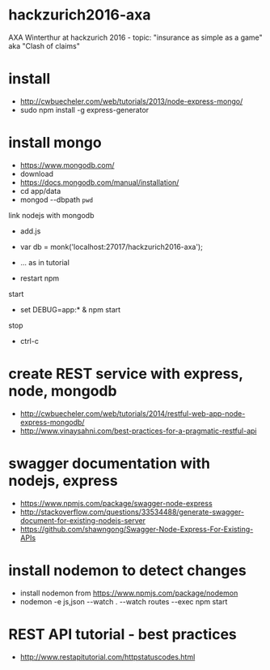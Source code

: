 # hackzurich2016-axa
AXA Winterthur at hackzurich 2016 - topic: "insurance as simple as a game" aka "Clash of claims"

# install
* http://cwbuecheler.com/web/tutorials/2013/node-express-mongo/
* sudo npm install -g express-generator


# install mongo
* https://www.mongodb.com/
* download
* https://docs.mongodb.com/manual/installation/
* cd app/data
* mongod --dbpath `pwd`


link nodejs with mongodb
* add.js
* var db = monk('localhost:27017/hackzurich2016-axa');
* ... as in tutorial

* restart npm

start
* set DEBUG=app:* & npm start

stop
* ctrl-c

# create REST service with express, node, mongodb
* http://cwbuecheler.com/web/tutorials/2014/restful-web-app-node-express-mongodb/
* http://www.vinaysahni.com/best-practices-for-a-pragmatic-restful-api


# swagger documentation with nodejs, express
* https://www.npmjs.com/package/swagger-node-express
* http://stackoverflow.com/questions/33534488/generate-swagger-document-for-existing-nodejs-server
* https://github.com/shawngong/Swagger-Node-Express-For-Existing-APIs


# install nodemon to detect changes
* install nodemon from https://www.npmjs.com/package/nodemon
* nodemon -e js,json --watch . --watch routes --exec npm start

# REST API tutorial - best practices
* http://www.restapitutorial.com/httpstatuscodes.html
